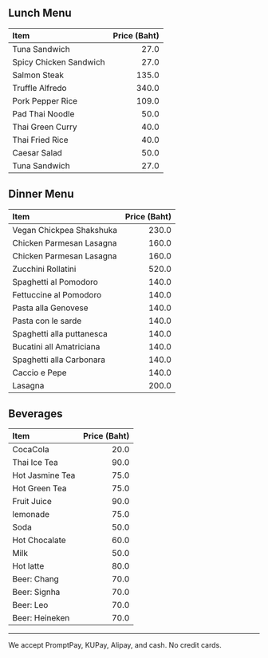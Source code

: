## Lunch Menu

| Item                                   | Price (Baht) |
|:---------------------------------------|-------------:|
| Tuna Sandwich                          |  27.0  |
| Spicy Chicken Sandwich                 |  27.0  |
| Salmon Steak                           |  135.0 |
| Truffle Alfredo                        |  340.0 |
| Pork Pepper Rice                       |  109.0 |
| Pad Thai Noodle                        |  50.0  |
| Thai Green Curry                       |  40.0  |
| Thai Fried Rice                        |  40.0  |
| Caesar Salad                           |  50.0  |
| Tuna Sandwich                          |  27.0  |

## Dinner Menu

| Item                                   | Price (Baht) |
|:---------------------------------------|-------------:|
| Vegan Chickpea Shakshuka               |  230.0       |
| Chicken Parmesan Lasagna               |  160.0       |
| Chicken Parmesan Lasagna               |  160.0       |
| Zucchini Rollatini                     |  520.0       |
| Spaghetti al Pomodoro                  | 140.0 |
| Fettuccine al Pomodoro                 | 140.0 |
| Pasta alla Genovese                    | 140.0 |
| Pasta con le sarde                     | 140.0 |
| Spaghetti alla puttanesca              | 140.0 |
| Bucatini all Amatriciana               | 140.0 |
| Spaghetti alla Carbonara               | 140.0 |
| Caccio e Pepe                          | 140.0 |
| Lasagna                                | 200.0 |

## Beverages

| Item                                   | Price (Baht) |
|:---------------------------------------|-------------:|
| CocaCola                               |  20.0  |
| Thai Ice Tea                           |  90.0  |
| Hot Jasmine Tea                        |  75.0  |
| Hot Green Tea                          |  75.0  |
| Fruit Juice                            |  90.0  |
| lemonade                               |  75.0  |
| Soda                                   |  50.0  |
| Hot Chocalate                          |  60.0  |
| Milk                                   |  50.0  |
| Hot latte                              |  80.0  |
| Beer: Chang                            |  70.0 |
| Beer: Signha                           |  70.0 |
| Beer: Leo                              |  70.0 |
| Beer: Heineken                         |  70.0 |

---

We accept PromptPay, KUPay, Alipay, and cash. No credit cards.
